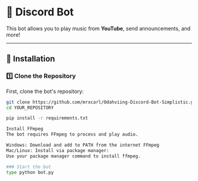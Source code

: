 # 🎵 Discord Bot

This bot allows you to play music from **YouTube**, send announcements, and more!  

---

## 🚀 Installation

### 1️⃣ Clone the Repository  
First, clone the bot's repository:  
```bash
git clone https://github.com/mrxcarl/Odahviing-Discord-Bot-Simplistic.git
cd YOUR_REPOSITORY

pip install -r requirements.txt

Install FFmpeg
The bot requires FFmpeg to process and play audio.

Windows: Download and add to PATH from the internet FFmpeg
Mac/Linux: Install via package manager:
Use your package manager command to install ffmpeg.

### Start the bot
type python bot.py
